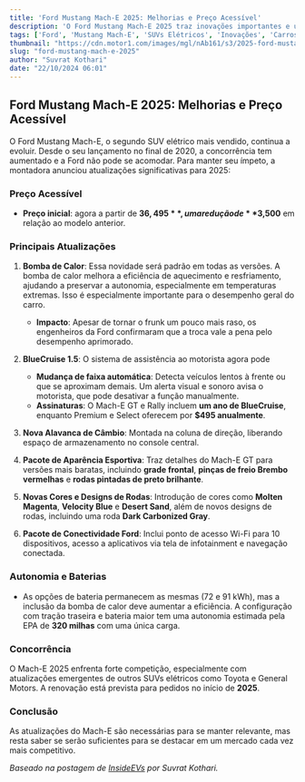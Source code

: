 ```yaml
---
title: 'Ford Mustang Mach-E 2025: Melhorias e Preço Acessível'
description: 'O Ford Mustang Mach-E 2025 traz inovações importantes e um preço reduzido, mantendo-se competitivo no mercado de SUVs elétricos.'
tags: ['Ford', 'Mustang Mach-E', 'SUVs Elétricos', 'Inovações', 'Carros Elétricos']
thumbnail: "https://cdn.motor1.com/images/mgl/nAb161/s3/2025-ford-mustang-mach-e-with-sport-appearance-package.jpg"
slug: "ford-mustang-mach-e-2025"
author: "Suvrat Kothari"
date: "22/10/2024 06:01"
---
```


## Ford Mustang Mach-E 2025: Melhorias e Preço Acessível

O Ford Mustang Mach-E, o segundo SUV elétrico mais vendido, continua a evoluir. Desde o seu lançamento no final de 2020, a concorrência tem aumentado e a Ford não pode se acomodar. Para manter seu ímpeto, a montadora anunciou atualizações significativas para 2025:

### Preço Acessível
- **Preço inicial**: agora a partir de **$36,495**, uma redução de **$3,500** em relação ao modelo anterior.

### Principais Atualizações
1. **Bomba de Calor**: Essa novidade será padrão em todas as versões. A bomba de calor melhora a eficiência de aquecimento e resfriamento, ajudando a preservar a autonomia, especialmente em temperaturas extremas. Isso é especialmente importante para o desempenho geral do carro.
   - **Impacto**: Apesar de tornar o frunk um pouco mais raso, os engenheiros da Ford confirmaram que a troca vale a pena pelo desempenho aprimorado.

2. **BlueCruise 1.5**: O sistema de assistência ao motorista agora pode
   - **Mudança de faixa automática**: Detecta veículos lentos à frente ou que se aproximam demais. Um alerta visual e sonoro avisa o motorista, que pode desativar a função manualmente.
   - **Assinaturas**: O Mach-E GT e Rally incluem **um ano de BlueCruise**, enquanto Premium e Select oferecem por **$495 anualmente**.

3. **Nova Alavanca de Câmbio**: Montada na coluna de direção, liberando espaço de armazenamento no console central.

4. **Pacote de Aparência Esportiva**: Traz detalhes do Mach-E GT para versões mais baratas, incluindo **grade frontal**, **pinças de freio Brembo vermelhas** e **rodas pintadas de preto brilhante**.

5. **Novas Cores e Designs de Rodas**: Introdução de cores como **Molten Magenta**, **Velocity Blue** e **Desert Sand**, além de novos designs de rodas, incluindo uma roda **Dark Carbonized Gray**.

6. **Pacote de Conectividade Ford**: Inclui ponto de acesso Wi-Fi para 10 dispositivos, acesso a aplicativos via tela de infotainment e navegação conectada.

### Autonomia e Baterias
- As opções de bateria permanecem as mesmas (72 e 91 kWh), mas a inclusão da bomba de calor deve aumentar a eficiência. A configuração com tração traseira e bateria maior tem uma autonomia estimada pela EPA de **320 milhas** com uma única carga.

### Concorrência
O Mach-E 2025 enfrenta forte competição, especialmente com atualizações emergentes de outros SUVs elétricos como Toyota e General Motors. A renovação está prevista para pedidos no início de **2025**.

### Conclusão
As atualizações do Mach-E são necessárias para se manter relevante, mas resta saber se serão suficientes para se destacar em um mercado cada vez mais competitivo.

*Baseado na postagem de [InsideEVs](https://insideevs.com/news/737988/2025-ford-mustang-mach-e/) por Suvrat Kothari.*